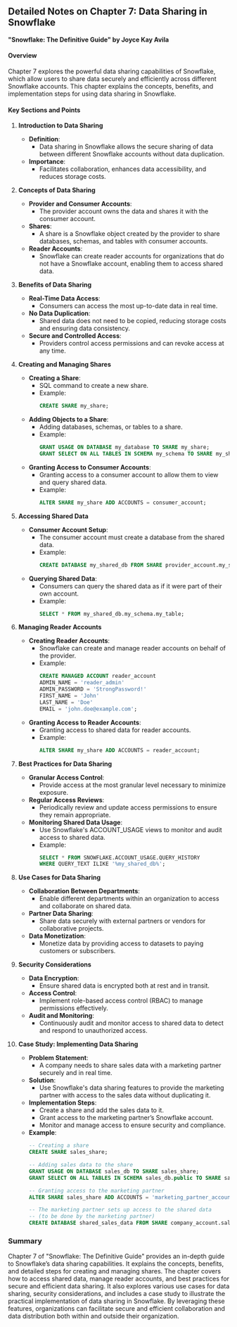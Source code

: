 ## Detailed Notes on Chapter 7: Data Sharing in Snowflake
**"Snowflake: The Definitive Guide" by Joyce Kay Avila**

#### **Overview**
Chapter 7 explores the powerful data sharing capabilities of Snowflake, which allow users to share data securely and efficiently across different Snowflake accounts. This chapter explains the concepts, benefits, and implementation steps for using data sharing in Snowflake.

#### **Key Sections and Points**

1. **Introduction to Data Sharing**
   - **Definition**:
     - Data sharing in Snowflake allows the secure sharing of data between different Snowflake accounts without data duplication.
   - **Importance**:
     - Facilitates collaboration, enhances data accessibility, and reduces storage costs.

2. **Concepts of Data Sharing**
   - **Provider and Consumer Accounts**:
     - The provider account owns the data and shares it with the consumer account.
   - **Shares**:
     - A share is a Snowflake object created by the provider to share databases, schemas, and tables with consumer accounts.
   - **Reader Accounts**:
     - Snowflake can create reader accounts for organizations that do not have a Snowflake account, enabling them to access shared data.

3. **Benefits of Data Sharing**
   - **Real-Time Data Access**:
     - Consumers can access the most up-to-date data in real time.
   - **No Data Duplication**:
     - Shared data does not need to be copied, reducing storage costs and ensuring data consistency.
   - **Secure and Controlled Access**:
     - Providers control access permissions and can revoke access at any time.

4. **Creating and Managing Shares**
   - **Creating a Share**:
     - SQL command to create a new share.
     - Example:
       ```sql
       CREATE SHARE my_share;
       ```
   - **Adding Objects to a Share**:
     - Adding databases, schemas, or tables to a share.
     - Example:
       ```sql
       GRANT USAGE ON DATABASE my_database TO SHARE my_share;
       GRANT SELECT ON ALL TABLES IN SCHEMA my_schema TO SHARE my_share;
       ```
   - **Granting Access to Consumer Accounts**:
     - Granting access to a consumer account to allow them to view and query shared data.
     - Example:
       ```sql
       ALTER SHARE my_share ADD ACCOUNTS = consumer_account;
       ```

5. **Accessing Shared Data**
   - **Consumer Account Setup**:
     - The consumer account must create a database from the shared data.
     - Example:
       ```sql
       CREATE DATABASE my_shared_db FROM SHARE provider_account.my_share;
       ```
   - **Querying Shared Data**:
     - Consumers can query the shared data as if it were part of their own account.
     - Example:
       ```sql
       SELECT * FROM my_shared_db.my_schema.my_table;
       ```

6. **Managing Reader Accounts**
   - **Creating Reader Accounts**:
     - Snowflake can create and manage reader accounts on behalf of the provider.
     - Example:
       ```sql
       CREATE MANAGED ACCOUNT reader_account
       ADMIN_NAME = 'reader_admin'
       ADMIN_PASSWORD = 'StrongPassword!'
       FIRST_NAME = 'John'
       LAST_NAME = 'Doe'
       EMAIL = 'john.doe@example.com';
       ```
   - **Granting Access to Reader Accounts**:
     - Granting access to shared data for reader accounts.
     - Example:
       ```sql
       ALTER SHARE my_share ADD ACCOUNTS = reader_account;
       ```

7. **Best Practices for Data Sharing**
   - **Granular Access Control**:
     - Provide access at the most granular level necessary to minimize exposure.
   - **Regular Access Reviews**:
     - Periodically review and update access permissions to ensure they remain appropriate.
   - **Monitoring Shared Data Usage**:
     - Use Snowflake's ACCOUNT_USAGE views to monitor and audit access to shared data.
     - Example:
       ```sql
       SELECT * FROM SNOWFLAKE.ACCOUNT_USAGE.QUERY_HISTORY
       WHERE QUERY_TEXT ILIKE '%my_shared_db%';
       ```

8. **Use Cases for Data Sharing**
   - **Collaboration Between Departments**:
     - Enable different departments within an organization to access and collaborate on shared data.
   - **Partner Data Sharing**:
     - Share data securely with external partners or vendors for collaborative projects.
   - **Data Monetization**:
     - Monetize data by providing access to datasets to paying customers or subscribers.

9. **Security Considerations**
   - **Data Encryption**:
     - Ensure shared data is encrypted both at rest and in transit.
   - **Access Control**:
     - Implement role-based access control (RBAC) to manage permissions effectively.
   - **Audit and Monitoring**:
     - Continuously audit and monitor access to shared data to detect and respond to unauthorized access.

10. **Case Study: Implementing Data Sharing**
    - **Problem Statement**:
      - A company needs to share sales data with a marketing partner securely and in real time.
    - **Solution**:
      - Use Snowflake's data sharing features to provide the marketing partner with access to the sales data without duplicating it.
    - **Implementation Steps**:
      - Create a share and add the sales data to it.
      - Grant access to the marketing partner’s Snowflake account.
      - Monitor and manage access to ensure security and compliance.
    - **Example**:
      ```sql
      -- Creating a share
      CREATE SHARE sales_share;

      -- Adding sales data to the share
      GRANT USAGE ON DATABASE sales_db TO SHARE sales_share;
      GRANT SELECT ON ALL TABLES IN SCHEMA sales_db.public TO SHARE sales_share;

      -- Granting access to the marketing partner
      ALTER SHARE sales_share ADD ACCOUNTS = 'marketing_partner_account';

      -- The marketing partner sets up access to the shared data
      -- (to be done by the marketing partner)
      CREATE DATABASE shared_sales_data FROM SHARE company_account.sales_share;
      ```

### **Summary**
Chapter 7 of "Snowflake: The Definitive Guide" provides an in-depth guide to Snowflake’s data sharing capabilities. It explains the concepts, benefits, and detailed steps for creating and managing shares. The chapter covers how to access shared data, manage reader accounts, and best practices for secure and efficient data sharing. It also explores various use cases for data sharing, security considerations, and includes a case study to illustrate the practical implementation of data sharing in Snowflake. By leveraging these features, organizations can facilitate secure and efficient collaboration and data distribution both within and outside their organization.